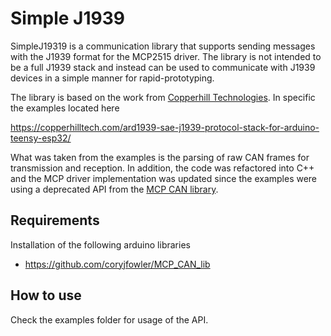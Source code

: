 # Simple J1939

SimpleJ19319 is a communication library that supports sending messages with the J1939 format for the MCP2515 driver. The library is not intended to be a full J1939 stack and instead can be used to communicate with J1939 devices in a simple manner for rapid-prototyping.

The library is based on the work from [Copperhill Technologies](https://copperhilltech.com). In specific the examples located here

https://copperhilltech.com/ard1939-sae-j1939-protocol-stack-for-arduino-teensy-esp32/

What was taken from the examples is the parsing of raw CAN frames for transmission and reception. In addition, the code was refactored into C++ and the MCP driver implementation was updated since the examples were using a deprecated API from the [MCP CAN library](https://github.com/coryjfowler/MCP_CAN_lib).

## Requirements

Installation of the following arduino libraries

- https://github.com/coryjfowler/MCP_CAN_lib


## How to use

Check the examples folder for usage of the API.


